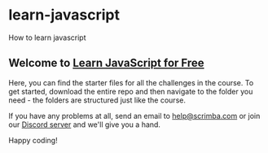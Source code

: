 # learn-javascript
How to learn javascript 
## Welcome to [Learn JavaScript for Free](https://github.com/SHANIBCK/learn-javascript.git)

Here, you can find the starter files for all the challenges in the course. To get started, download the entire repo and then navigate to the folder you need - the folders are structured just like the course. 

If you have any problems at all, send an email to help@scrimba.com or join our [Discord server](https://www.w3schools.com/js/default.asp) and we'll give you a hand. 

Happy coding!
